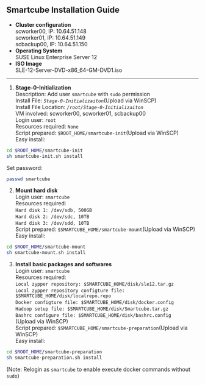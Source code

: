 ## Smartcube Installation Guide ##

- **Cluster configuration**<br>
 scworker00, IP: 10.64.51.148<br>
 scworker01, IP: 10.64.51.149<br>
 scbackup00, IP: 10.64.51.150<br>
- **Operating System**<br>
 SUSE Linux Enterprise Server 12<br>
- **ISO Image**<br>
 SLE-12-Server-DVD-x86_64-GM-DVD1.iso<br>

----------

1. **Stage-0-Initialization**<br>
 Description: Add user `smartcube` with `sudo` permission<br>
 Install File: *`Stage-0-Initializaiton`*(Upload via WinSCP)<br>
 Install File Location: *`/root/Stage-0-Initializaiton`*<br>
 VM involved: scworker00, scworker01, scbackup00<br>
 Login user: `root`<br>
 Resources required: `None`<br>
 Script prepared: `$ROOT_HOME/smartcube-init`(Upload via WinSCP)<br>
 Easy install:<br>
 ```Bash
 cd $ROOT_HOME/smartcube-init
 sh smartcube-init.sh install
 ```
 Set password:<br>
 ```Bash
 passwd smartcube
 ```

2. **Mount hard disk**<br>
 Login user: `smartcube`<br>
 Resources required:<br>
 `Hard disk 1: /dev/sdb, 500GB`<br>
 `Hard disk 2: /dev/sdc, 10TB`<br>
 `Hard disk 3: /dev/sdd, 10TB`<br>
 Script prepared: `$SMARTCUBE_HOME/smartcube-mount`(Upload via WinSCP)<br>
 Easy install:<br>
 ```Bash
 cd $ROOT_HOME/smartcube-mount
 sh smartcube-mount.sh install
 ```

3. **Install basic packages and softwares**<br>
 Login user: `smartcube`<br>
 Resources required:<br>
 `Local zypper repository: $SMARTCUBE_HOME/disk/sle12.tar.gz`<br>
 `Local zypper repository configture file: $SMARTCUBE_HOME/disk/localrepo.repo`<br>
 `Docker configture file: $SMARTCUBE_HOME/disk/docker.config`<br>
 `Hadoop setup file: $SMARTCUBE_HOME/disk/Smartcube.tar.gz`<br>
 `Bashrc configure file: $SMARTCUBE_HOME/disk/bashrc.config`<br>
 (Upload via WinSCP)<br>
 Script prepared: `$SMARTCUBE_HOME/smartcube-preparation`(Upload via WinSCP)<br>
 Easy install:<br>
 ```Bash
 cd $ROOT_HOME/smartcube-preparation
 sh smartcube-preparation.sh install
 ```
 (Note: Relogin as `smartcube` to enable execute docker commands without `sudo`)<br>
